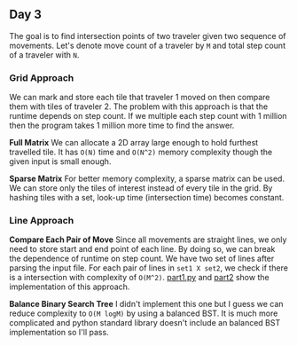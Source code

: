 ## Day 3

The goal is to find intersection points of two traveler given two sequence of movements. Let's denote move count of a traveler by `M` and total step count of a traveler with `N`.

### Grid Approach

We can mark and store each tile that traveler 1 moved on then compare them with tiles of traveler 2. The problem with this approach is that the runtime depends on step count. If we multiple each step count with 1 million then the program takes 1 million more time to find the answer.

**Full Matrix** We can allocate a 2D array large enough to hold furthest travelled tile. It has `O(N)` time and `O(N^2)` memory complexity though the given input is small enough.

**Sparse Matrix** For better memory complexity, a sparse matrix can be used. We can store only the tiles of interest instead of every tile in the grid. By hashing tiles with a set, look-up time (intersection time) becomes constant. 

### Line Approach

**Compare Each Pair of Move** Since all movements are straight lines, we only need to store start and end point of each line. By doing so, we can break the dependence of runtime on step count. We have two set of lines after parsing the input file. For each pair of lines in `set1 X set2`, we check if there is a intersection with complexity of `O(M^2)`. [part1.py](part1.py) and [part2](part2.py) show the implementation of this approach.

**Balance Binary Search Tree** I didn't implement this one but I guess we can reduce complexity to `O(M logM)` by using a balanced BST. It is much more complicated and python standard library doesn't include an balanced BST implementation so I'll pass.